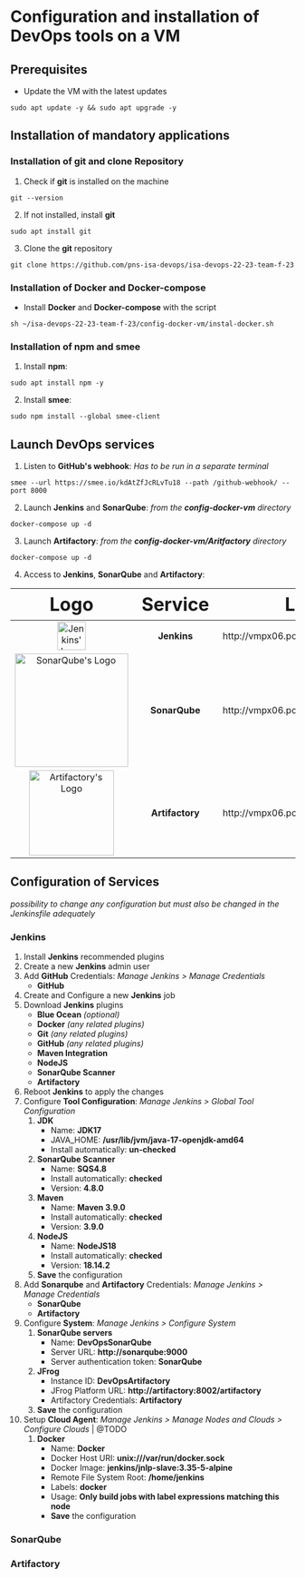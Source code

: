 # Configuration and installation of DevOps tools on a VM

## Prerequisites

- Update the VM with the latest updates

```
sudo apt update -y && sudo apt upgrade -y
```

## Installation of mandatory applications

### Installation of git and clone Repository

1. Check if **git** is installed on the machine

```
git --version
```

2. If not installed, install **git**

```
sudo apt install git
```

3. Clone the **git** repository

```
git clone https://github.com/pns-isa-devops/isa-devops-22-23-team-f-23
```

### Installation of Docker and Docker-compose

- Install **Docker** and **Docker-compose** with the script

```
sh ~/isa-devops-22-23-team-f-23/config-docker-vm/instal-docker.sh
```

### Installation of npm and smee

1. Install **npm**:

```
sudo apt install npm -y
```

2. Install **smee**:

```
sudo npm install --global smee-client
```

## Launch DevOps services

1. Listen to **GitHub's webhook**: *Has to be run in a separate terminal*

```
smee --url https://smee.io/kdAtZfJcRLvTu18 --path /github-webhook/ --port 8000
```

2. Launch **Jenkins** and **SonarQube**: *from the **config-docker-vm** directory*

```
docker-compose up -d
```

3. Launch **Artifactory**: *from the **config-docker-vm/Aritfactory** directory*

```
docker-compose up -d
```

4. Access to **Jenkins**, **SonarQube** and **Artifactory**:

[//]: # (table of links)
<table>
<thead>
    <tr style="font-size: 2em">
        <th><strong>Logo</strong></th>
        <th><strong>Service</strong></th>
        <th><strong>Link</strong></th>
    </tr>
</thead>
<tbody style="text-align: center">
    <tr>
        <td><img src="https://www.jenkins.io/images/logos/jenkins/jenkins.svg" width="50" alt="Jenkins' Logo"></td>
        <td><strong>Jenkins</strong></td>
        <td><a>http://vmpx06.polytech.unice.fr:8000</a></td>
    </tr>
    <tr>
        <td><img src="https://wiki.eclipse.org/images/8/88/Sonarqube.png" width="200" alt="SonarQube's Logo"></td>
        <td><strong>SonarQube</strong></td>
        <td><a>http://vmpx06.polytech.unice.fr:8001</a></td>
    </tr>
    <tr>
        <td><img src="https://access.redhat.com/hydra/cwe/rest/v1.0/public/products/66406/logo" width="150" alt="Artifactory's Logo"></td>
        <td><strong>Artifactory</strong></td>
        <td><a>http://vmpx06.polytech.unice.fr:8002</a></td>
    </tr>
</tbody>
</table>

## Configuration of Services

*possibility to change any configuration but must also be changed in the Jenkinsfile adequately*

### Jenkins

1. Install **Jenkins** recommended plugins
2. Create a new **Jenkins** admin user 
3. Add **GitHub** Credentials: *Manage Jenkins > Manage Credentials*
   - **GitHub**
4. Create and Configure a new **Jenkins** job
5. Download **Jenkins** plugins
   - **Blue Ocean** *(optional)*
   - **Docker** *(any related plugins)*
   - **Git** *(any related plugins)*
   - **GitHub** *(any related plugins)*
   - **Maven Integration**
   - **NodeJS**
   - **SonarQube Scanner**
   - **Artifactory**
6. Reboot **Jenkins** to apply the changes
7. Configure **Tool Configuration**: *Manage Jenkins > Global Tool Configuration*
   1. **JDK**
      - Name: **JDK17**
      - JAVA_HOME: **/usr/lib/jvm/java-17-openjdk-amd64**
      - Install automatically: **un-checked**
   2. **SonarQube Scanner**
        - Name: **SQS4.8**
        - Install automatically: **checked**
        - Version: **4.8.0**
   3. **Maven**
      - Name: **Maven 3.9.0**
      - Install automatically: **checked**
      - Version: **3.9.0**
   4. **NodeJS**
        - Name: **NodeJS18**
        - Install automatically: **checked**
        - Version: **18.14.2**
   5. **Save** the configuration
8. Add **Sonarqube** and **Artifactory** Credentials: *Manage Jenkins > Manage Credentials*
   - **SonarQube**
   - **Artifactory**
9. Configure **System**: *Manage Jenkins > Configure System*
   1. **SonarQube servers**
       - Name: **DevOpsSonarQube**
       - Server URL: **http://sonarqube:9000**
       - Server authentication token: **SonarQube**
   2. **JFrog**
         - Instance ID: **DevOpsArtifactory**
         - JFrog Platform URL: **http://artifactory:8002/artifactory**
         - Artifactory Credentials: **Artifactory**
    3. **Save** the configuration
10. Setup **Cloud Agent**: *Manage Jenkins > Manage Nodes and Clouds > Configure Clouds* | @TODO
    1. **Docker**
        - Name: **Docker**
        - Docker Host URI: **unix:///var/run/docker.sock**
        - Docker Image: **jenkins/jnlp-slave:3.35-5-alpine**
        - Remote File System Root: **/home/jenkins**
        - Labels: **docker**
        - Usage: **Only build jobs with label expressions matching this node**
        - **Save** the configuration

### SonarQube

### Artifactory